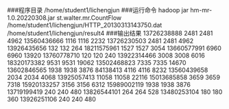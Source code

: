 ###程序目录
/home/student1/lichengjun
###运行命令
hadoop jar hm-mr-1.0.20220308.jar st.walter.mr.CountFlow /home/student1/lichengjun/HTTP_20130313143750.dat /home/student1/lichengjun/result4
###输出结果
13726238888	2481	2481	4962
13560436666	1116	1116	2232
13726230503	2481	2481	4962
13926435656	132	132	264
18211575961	1527	1527	3054
13660577991	6960	6960	13920
13760778710	120	120	240
13922314466	3008	3008	6016
18320173382	9531	9531	19062
13502468823	7335	7335	14670
13602846565	1938	1938	3876
84138413	4116	4116	8232
13560439658	2034	2034	4068
13925057413	11058	11058	22116
15013685858	3659	3659	7318
15920133257	3156	3156	6312
15989002119	1938	1938	3876
13719199419	240	240	480
13826544101	264	264	528
13480253104	180	180	360
13926251106	240	240	480